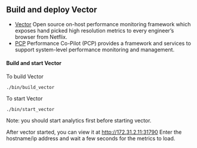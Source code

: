 Build and deploy Vector
--------------------------------

- [Vector](https://github.com/att-innovate/charmander-vector) Open source on-host performance monitoring framework which exposes hand picked high resolution metrics to every engineer’s browser from Netflix.
- [PCP](http://pcp.io/) Performance Co-Pilot (PCP) provides a framework and services to support
system-level performance monitoring and management.

#### Build and start Vector
To build Vector

    ./bin/build_vector

To start Vector

    ./bin/start_vector

Note: you should start analytics first before starting vector.

After vector started, you can view it at http://172.31.2.11:31790
Enter the hostname/ip address and wait a few seconds for the metrics to load.